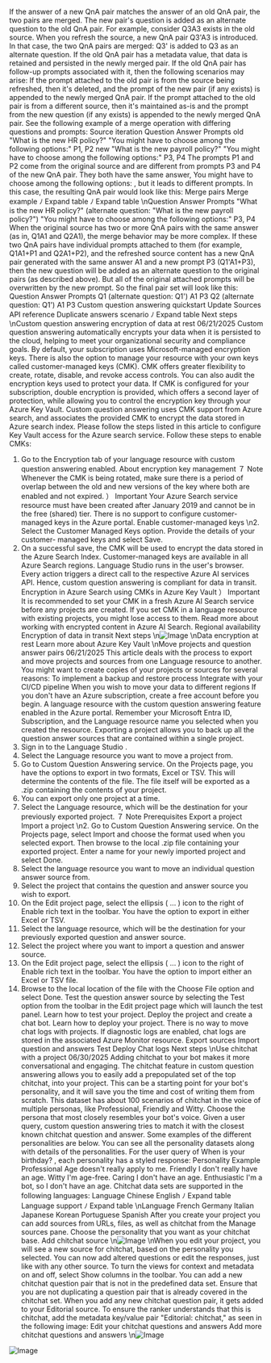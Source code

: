 If the answer of a new QnA pair matches the answer of an old QnA pair, the two pairs are
merged. The new pair's question is added as an alternate question to the old QnA pair. For
example, consider Q3A3 exists in the old source. When you refresh the source, a new QnA pair
Q3'A3 is introduced. In that case, the two QnA pairs are merged: Q3' is added to Q3 as an
alternate question.
If the old QnA pair has a metadata value, that data is retained and persisted in the newly
merged pair.
If the old QnA pair has follow-up prompts associated with it, then the following scenarios may
arise:
If the prompt attached to the old pair is from the source being refreshed, then it's
deleted, and the prompt of the new pair (if any exists) is appended to the newly merged
QnA pair.
If the prompt attached to the old pair is from a different source, then it's maintained as-is
and the prompt from the new question (if any exists) is appended to the newly merged
QnA pair.
See the following example of a merge operation with differing questions and prompts:
Source
iteration
Question
Answer
Prompts
old
"What is the new HR
policy?"
"You might have to choose among the
following options:"
P1, P2
new
"What is the new payroll
policy?"
"You might have to choose among the
following options:"
P3, P4
The prompts P1 and P2 come from the original source and are different from prompts P3 and
P4 of the new QnA pair. They both have the same answer, You might have to choose among the
following options: , but it leads to different prompts. In this case, the resulting QnA pair would
look like this:
Merge pairs
Merge example
ﾉ
Expand table
ﾉ
Expand table
\nQuestion
Answer
Prompts
"What is the new HR policy?"
(alternate question: "What is the new
payroll policy?")
"You might have to choose among the
following options:"
P3, P4
When the original source has two or more QnA pairs with the same answer (as in, Q1A1 and
Q2A1), the merge behavior may be more complex.
If these two QnA pairs have individual prompts attached to them (for example, Q1A1+P1 and
Q2A1+P2), and the refreshed source content has a new QnA pair generated with the same
answer A1 and a new prompt P3 (Q1'A1+P3), then the new question will be added as an
alternate question to the original pairs (as described above). But all of the original attached
prompts will be overwritten by the new prompt. So the final pair set will look like this:
Question
Answer
Prompts
Q1
(alternate question: Q1')
A1
P3
Q2
(alternate question: Q1')
A1
P3
Custom question answering quickstart
Update Sources API reference
Duplicate answers scenario
ﾉ
Expand table
Next steps
\nCustom question answering encryption of
data at rest
06/21/2025
Custom question answering automatically encrypts your data when it is persisted to the cloud,
helping to meet your organizational security and compliance goals.
By default, your subscription uses Microsoft-managed encryption keys. There is also the option
to manage your resource with your own keys called customer-managed keys (CMK). CMK
offers greater flexibility to create, rotate, disable, and revoke access controls. You can also audit
the encryption keys used to protect your data. If CMK is configured for your subscription,
double encryption is provided, which offers a second layer of protection, while allowing you to
control the encryption key through your Azure Key Vault.
Custom question answering uses CMK support from Azure search, and associates the provided
CMK to encrypt the data stored in Azure search index. Please follow the steps listed in this
article to configure Key Vault access for the Azure search service.
Follow these steps to enable CMKs:
1. Go to the Encryption tab of your language resource with custom question answering
enabled.
About encryption key management
７ Note
Whenever the CMK is being rotated, make sure there is a period of overlap between the
old and new versions of the key where both are enabled and not expired.
） Important
Your Azure Search service resource must have been created after January 2019 and cannot
be in the free (shared) tier. There is no support to configure customer-managed keys in
the Azure portal.
Enable customer-managed keys
\n2. Select the Customer Managed Keys option. Provide the details of your customer-
managed keys and select Save.
3. On a successful save, the CMK will be used to encrypt the data stored in the Azure Search
Index.
Customer-managed keys are available in all Azure Search regions.
Language Studio runs in the user's browser. Every action triggers a direct call to the respective
Azure AI services API. Hence, custom question answering is compliant for data in transit.
Encryption in Azure Search using CMKs in Azure Key Vault
） Important
It is recommended to set your CMK in a fresh Azure AI Search service before any projects
are created. If you set CMK in a language resource with existing projects, you might lose
access to them. Read more about working with encrypted content in Azure AI Search.
Regional availability
Encryption of data in transit
Next steps
\n![Image](images/page1044_image1.png)
\nData encryption at rest
Learn more about Azure Key Vault
\nMove projects and question answer pairs
06/21/2025
This article deals with the process to export and move projects and sources from one
Language resource to another.
You might want to create copies of your projects or sources for several reasons:
To implement a backup and restore process
Integrate with your CI/CD pipeline
When you wish to move your data to different regions
If you don't have an Azure subscription, create a free account
 before you begin.
A language resource
 with the custom question answering feature enabled in the Azure
portal. Remember your Microsoft Entra ID, Subscription, and the Language resource name
you selected when you created the resource.
Exporting a project allows you to back up all the question answer sources that are contained
within a single project.
1. Sign in to the Language Studio
.
2. Select the Language resource you want to move a project from.
3. Go to Custom Question Answering service. On the Projects page, you have the options to
export in two formats, Excel or TSV. This will determine the contents of the file. The file
itself will be exported as a .zip containing the contents of your project.
4. You can export only one project at a time.
1. Select the Language resource, which will be the destination for your previously exported
project.
７ Note
Prerequisites
Export a project
Import a project
\n2. Go to Custom Question Answering service. On the Projects page, select Import and
choose the format used when you selected export. Then browse to the local .zip file
containing your exported project. Enter a name for your newly imported project and
select Done.
1. Select the language resource you want to move an individual question answer source
from.
2. Select the project that contains the question and answer source you wish to export.
3. On the Edit project page, select the ellipsis ( ... ) icon to the right of Enable rich text in
the toolbar. You have the option to export in either Excel or TSV.
1. Select the language resource, which will be the destination for your previously exported
question and answer source.
2. Select the project where you want to import a question and answer source.
3. On the Edit project page, select the ellipsis ( ... ) icon to the right of Enable rich text in
the toolbar. You have the option to import either an Excel or TSV file.
4. Browse to the local location of the file with the Choose File option and select Done.
Test the question answer source by selecting the Test option from the toolbar in the Edit
project page which will launch the test panel. Learn how to test your project.
Deploy the project and create a chat bot. Learn how to deploy your project.
There is no way to move chat logs with projects. If diagnostic logs are enabled, chat logs are
stored in the associated Azure Monitor resource.
Export sources
Import question and answers
Test
Deploy
Chat logs
Next steps
\nUse chitchat with a project
06/30/2025
Adding chitchat to your bot makes it more conversational and engaging. The chitchat feature
in custom question answering allows you to easily add a prepopulated set of the top chitchat,
into your project. This can be a starting point for your bot's personality, and it will save you the
time and cost of writing them from scratch.
This dataset has about 100 scenarios of chitchat in the voice of multiple personas, like
Professional, Friendly and Witty. Choose the persona that most closely resembles your bot's
voice. Given a user query, custom question answering tries to match it with the closest known
chitchat question and answer.
Some examples of the different personalities are below. You can see all the personality
datasets
 along with details of the personalities.
For the user query of When is your birthday? , each personality has a styled response:
Personality
Example
Professional
Age doesn't really apply to me.
Friendly
I don't really have an age.
Witty
I'm age-free.
Caring
I don't have an age.
Enthusiastic
I'm a bot, so I don't have an age.
Chitchat data sets are supported in the following languages:
Language
Chinese
English
ﾉ
Expand table
Language support
ﾉ
Expand table
\nLanguage
French
Germany
Italian
Japanese
Korean
Portuguese
Spanish
After you create your project you can add sources from URLs, files, as well as chitchat from the
Manage sources pane.
Choose the personality that you want as your chitchat base.
Add chitchat source
\n![Image](images/page1049_image1.png)
\nWhen you edit your project, you will see a new source for chitchat, based on the personality
you selected. You can now add altered questions or edit the responses, just like with any other
source.
To turn the views for context and metadata on and off, select Show columns in the toolbar.
You can add a new chitchat question pair that is not in the predefined data set. Ensure that you
are not duplicating a question pair that is already covered in the chitchat set. When you add
any new chitchat question pair, it gets added to your Editorial source. To ensure the ranker
understands that this is chitchat, add the metadata key/value pair "Editorial: chitchat," as seen
in the following image:
Edit your chitchat questions and answers
Add more chitchat questions and answers
\n![Image](images/page1050_image1.png)

![Image](images/page1050_image2.png)
